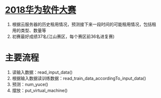 # [2018华为软件大赛](https://github.com/geyixin/HUAWEI-software-Games-2018)
 1. 根据云服务器的历史租用情况，预测接下来一段时间的可能租用情况，包括租用的类型、数量等
 2. 初赛最好成绩37名(江山赛区，每个赛区前36名进复赛)
# 主要流程
1. 读输入数据：read_input_data()
2. 根据输入数据读训练数据：read_train_data_accordingTo_input_data()
3. 预测：num_yuce()
4. 摆放：put_virtual_machine()
